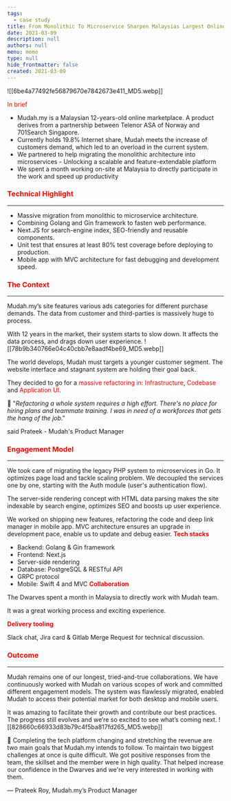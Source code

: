 ```yaml
---
tags: 
  - case study
title: From Monolithic To Microservice Sharpen Malaysias Largest Online Marketplace
date: 2021-03-09
description: null
authors: null
menu: memo
type: null
hide_frontmatter: false
created: 2021-03-09
---
```


![[6be4a77492fe56879670e7842673e411_MD5.webp]]

<span style='color:red'>In brief</span>

* Mudah.my is a Malaysian 12-years-old online marketplace. A product derives from a partnership between Telenor ASA of Norway and 701Search Singapore. 
* Currently holds 19.8% Internet share, Mudah meets the increase of customers demand, which led to an overload in the current system.
* We partnered to help migrating the monolithic architecture into microservices - Unlocking a scalable and feature-extendable platform
* We spent a month working on-site at Malaysia to directly participate in the work and speed up productivity

### <span style='color:red'>Technical Highlight</span>
---

* Massive migration from monolithic to microservice architecture.
* Combining Golang and Gin framework to fasten web performance.
* Next.JS for search-engine index, SEO-friendly and reusable components.
* Unit test that ensures at least 80% test coverage before deploying to production.
* Mobile app with MVC architecture for fast debugging and development speed.

### <span style='color:red'>The Context</span>
---
Mudah.my’s site features various ads categories for different purchase demands. The data from customer and third-parties is massively huge to process.

With 12 years in the market, their system starts to slow down. It affects the data process, and drags down user experience.
![[78b9b340766e04c40cbb7e8aadf4be69_MD5.webp]]

The world develops, Mudah must targets a younger customer segment. The website interface and stagnant system are holding their goal back. 

They decided to go for a <span style='color:red'>massive refactoring in: Infrastructure</span>,<span style='color:red'> Codebase </span>and<span style='color:red'> Application UI</span>.

📍 "*Refactoring a whole system requires a high effort. There's no place for hiring plans and teammate training. I was in need of a workforces that gets the hang of the job*." 

said Prateek - Mudah's Product Manager

### <span style='color:red'>Engagement Model</span>
---

We took care of migrating the legacy PHP system to microservices in Go. It optimizes page load and tackle scaling problem. We decoupled the services one by one, starting with the Auth module (user's authentication flow). 

The server-side rendering concept with HTML data parsing makes the site indexable by search engine, optimizes SEO and boosts up user experience. 

We worked on shipping new features, refactoring the code and deep link manager in mobile app. MVC architecture ensures an upgrade in development pace, enable us to update and debug easier.
<span style='color:red'>**Tech stacks**</span>

* Backend: Golang & Gin framework
* Frontend: Next.js
* Server-side rendering
* Database: PostgreSQL & RESTful API
* GRPC protocol 
* Mobile: Swift 4 and MVC
<span style='color:red'>**Collaboration**</span>

The Dwarves spent a month in Malaysia to directly work with Mudah team. 

It was a great working process and exciting experience. 

<span style='color:red'>**Delivery tooling**</span>

Slack chat, Jira card & Gitlab Merge Request for technical discussion. 

### <span style='color:red'>Outcome</span>
---
Mudah remains one of our longest, tried-and-true collaborations. We have continuously worked with Mudah on various scopes of work and committed different engagement models. The system was flawlessly migrated, enabled Mudah to access their potential market for both desktop and mobile users.

It was amazing to facilitate their growth and contribute our best practices. The progress still evolves and we’re so excited to see what’s coming next.
![[828660c66933d83b79c4f5ba817fd265_MD5.webp]]

💬 Completing the tech platform changing and stretching the revenue are two main goals that Mudah.my intends to follow. To maintain two biggest challenges at once is quite difficult. We got positive responses from the team, the skillset and the member were in high quality. That helped increase our confidence in the Dwarves and we're very interested in working with them.

— Prateek Roy, Mudah.my’s Product Manager
